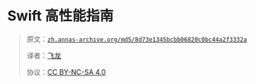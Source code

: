 # Swift 高性能指南

> 原文：[`zh.annas-archive.org/md5/8d73e1345bcbb06820c0bc44a2f3332a`](https://zh.annas-archive.org/md5/8d73e1345bcbb06820c0bc44a2f3332a)
> 
> 译者：[飞龙](https://github.com/wizardforcel)
> 
> 协议：[CC BY-NC-SA 4.0](http://creativecommons.org/licenses/by-nc-sa/4.0/)